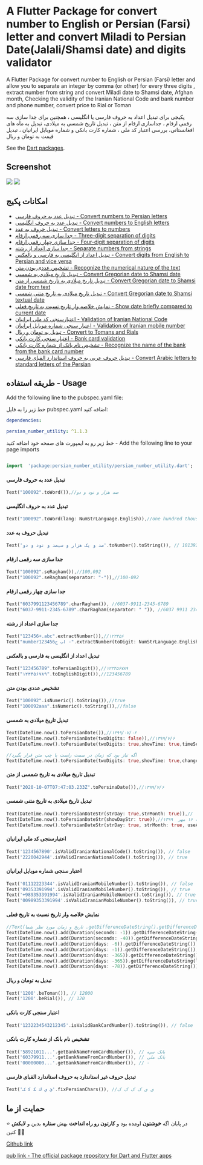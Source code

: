 # A Flutter Package for convert number to English or Persian (Farsi) letter and convert Miladi to Persian Date(Jalali/Shamsi date) and digits validator

A Flutter Package for convert number to English or Persian (Farsi) letter and allow you to separate an integer by comma (or other) for every three digits , extract number from string and convert Miladi date to Shamsi date, Afghan month, Checking the validity of the Iranian National Code and bank number and phone number, convert price to Rial or Toman

پکیجی برای تبدیل اعداد به حروف فارسی یا انگلیسی ، همچنین برای جدا سازی سه رقمی ارقام ، جداسازی ارقام از متن ، تبدیل تاریخ شمسی به میلادی، تبدیل به ماه های افغانستانی، بررسی اعتبار کد ملی ، شماره کارت بانکی و شماره موبایل ایرانیان ، تبدیل قیمت به تومان و ریال

See the [Dart packages](https://pub.dev/packages/persian_number_utility).

## Screenshot

![](1sdsdvdf.jpg) ![](2sdserrs.jpg)

## امکانات پکیج
- [تبدیل عدد به حروف فارسی - Convert numbers to Persian letters](#تبدیل-عدد-به-حروف-فارسی)
- [تبدیل عدد به حروف انگلیسی - Convert numbers to English letters](#تبدیل-عدد-به-حروف-انگلیسی)
- [تبدیل حروف به عدد - Convert letters to numbers](#تبدیل-حروف-به-عدد)
- [جدا سازی سه رقمی ارقام - Three-digit separation of digits](#جدا-سازی-سه-رقمی-ارقام)
- [جدا سازی چهار رقمی ارقام - Four-digit separation of digits](#جدا-سازی-چهار-رقمی-ارقام)
- [جدا سازی اعداد از رشته - Separate numbers from strings](#جدا-سازی-اعداد-از-رشته)
- [تبدیل اعداد از انگلیسی به فارسی و بالعکس - Convert digits from English to Persian and vice versa](#تبدیل-اعداد-از-انگلیسی-به-فارسی-و-بالعکس)
- [تشخیص عددی بودن متن - Recognize the numerical nature of the text](#تشخیص-عددی-بودن-متن)
- [تبدیل تاریخ میلادی به شمسی - Convert Gregorian date to Shamsi date](#تبدیل-تاریخ-میلادی-به-شمسی)
- [تبدیل تاریخ میلادی به تاریخ شمسی از متن - Convert Gregorian date to Shamsi date from text](#تبدیل-تاریخ-میلادی-به-تاریخ-شمسی-از-متن)
- [تبدیل تاریخ میلادی به تاریخ متنی شمسی - Convert Gregorian date to Shamsi textual date](#تبدیل-تاریخ-میلادی-به-تاریخ-متنی-شمسی)
- [نمایش خلاصه وار تاریخ نسبت به تاریخ فعلی - Show date briefly compared to current date](#نمایش-خلاصه-وار-تاریخ-نسبت-به-تاریخ-فعلی)
- [اعتبارسنجی کد ملی ایرانیان - Validation of Iranian National Code](#اعتبارسنجی-کد-ملی-ایرانیان)
- [اعتبار سنجی شماره موبایل ایرانیان - Validation of Iranian mobile number](#اعتبار-سنجی-شماره-موبایل-ایرانیان)
- [تبدیل به تومان و ریال - Convert to Tomans and Rials](#تبدیل-به-تومان-و-ریال)
- [اعتبار سنجی کارت بانکی - Bank card validation](#اعتبار-سنجی-کارت-بانکی)
- [تشخیص نام بانک از شماره کارت بانکی - Recognize the name of the bank from the bank card number](#تشخیص-نام-بانک-از-شماره-کارت-بانکی)
- [تبدیل حروف عربی به حروف استاندارد الفبای فارسی  - Convert Arabic letters to standard letters of the Persian](#تبدیل-حروف-غیر-استاندارد-به-حروف-استاندارد-الفبای-فارسی)



## طریقه استفاده - Usage

Add the following line to the pubspec.yaml file:

خط زیر را به فایل pubspec.yaml اضافه کنید:

```yaml
dependencies:

persian_number_utility: ^1.1.3
```

خط زیر رو به ایمپورت های صفحه خود اضافه کنید - Add the following line to your page imports

```dart

import  'package:persian_number_utility/persian_number_utility.dart';

```


#### تبدیل عدد به حروف فارسی

```dart
Text("100092".toWord()),//صد هزار و نود و دو
```

#### تبدیل عدد به حروف انگلیسی

```dart
Text("100092".toWord(lang: NumStrLanguage.English)),//one hundred thousand ninety two
```


#### تبدیل حروف به عدد

```dart
Text('صد و یک هزار و سیصد و نود و دو'.toNumber().toString()), // 101392
```

#### جدا سازی سه رقمی ارقام

```dart
Text("100092".seRagham()),//100,092
Text("100092".seRagham(separator: "-")),//100-092
```
#### جدا سازی چهار رقمی ارقام

```dart
Text("6037991123456789".charRagham()), //6037-9911-2345-6789
Text("6037-9911-2345-6789".charRagham(separator: " ")), //6037 9911 2345 6789
```

#### جدا سازی اعداد از رشته

```dart
Text("123456+.abc".extractNumber()),//۱۲۳۴۵۶
Text("number123456اب ج -".extractNumber(toDigit: NumStrLanguage.English)),//123456
```

#### تبدیل اعداد از انگلیسی به فارسی و بالعکس

```dart
Text("123456789".toPersianDigit()),//۱۲۳۴۵۶۷۸۹
Text("۱۲۳۴۵۶۷۸۹".toEnglishDigit()),//123456789
```

#### تشخیص عددی بودن متن

```dart
Text("100092".isNumeric().toString()),//true
Text("100092aaa".isNumeric().toString()),//false
```

#### تبدیل تاریخ میلادی به شمسی

```dart
Text(DateTime.now().toPersianDate()),//۱۳۹۹/۰۷/۰۶
Text(DateTime.now().toPersianDate(twoDigits: false)),//۱۳۹۹/۷/۶
Text(DateTime.now().toPersianDate(twoDigits: true,showTime: true,timeSeprator: ' - ')),//۱۳۹۹/۰۷/۰۶ - ۰۷:۳۹

//اگه نیاز بود که زمان در سمت راست یا چپ متن قرار بگیرد
Text(DateTime.now().toPersianDate(twoDigits: true,showTime: true,changeDirectionShowTimw: false)),//۰۷:۳۹ ۱۳۹۹/۰۷/۰۶ 
```

#### تبدیل تاریخ میلادی به تاریخ شمسی از متن

```dart
Text("2020-10-07T07:47:03.233Z".toPersinaDate()),//۱۳۹۹/۷/۶
```

#### تبدیل تاریخ میلادی به تاریخ متنی شمسی

```dart
Text(DateTime.now().toPersianDateStr(strDay: true,strMonth: true)),// شانزده مهر  ۱۳۹۹
Text(DateTime.now().toPersianDateStr(showDayStr: true)),//چهارشنبه ۱۶ مهر  ۱۳۹۹
Text(DateTime.now().toPersianDateStr(strDay: true, strMonth: true, useAfghaniMonthName: true,)),//شانزده حوت ۱۳۹۹
```


#### اعتبارسنجی کد ملی ایرانیان

```dart
Text('1234567890'.isValidIranianNationalCode().toString()), // false
Text('2220042944'.isValidIranianNationalCode().toString()), // true
```

#### اعتبار سنجی شماره موبایل ایرانیان

```dart
Text('01112223344'.isValidIranianMobileNumber().toString()), // false
Text('09353391994'.isValidIranianMobileNumber().toString()), // true
Text('+989353391994'.isValidIranianMobileNumber().toString()), // true
Text('00989353391994'.isValidIranianMobileNumber().toString()), // true
```

#### نمایش خلاصه وار تاریخ نسبت به تاریخ فعلی

```dart
//Text(تاریخ و زمان مورد نظر شما .getDifferenceDateString().getDifferenceDateString())
Text(DateTime.now().add(Duration(seconds: -1)).getDifferenceDateString()),//لحظاتی پیش
Text(DateTime.now().add(Duration(seconds: -40)).getDifferenceDateString(aFewSecondsAgoText: "همین الان")),//همین الان
Text(DateTime.now().add(Duration(days: -6)).getDifferenceDateString()),//چند روز پیش
Text(DateTime.now().add(Duration(days: -1)).getDifferenceDateString()),//دیروز
Text(DateTime.now().add(Duration(days: -365)).getDifferenceDateString()),//سال پیش
Text(DateTime.now().add(Duration(days: -365)).getDifferenceDateString(lastYearText: "پارسال")),//پارسال
Text(DateTime.now().add(Duration(days: -78)).getDifferenceDateString())//چند ماه پیش
```

#### تبدیل به تومان و ریال

```dart
Text('1200'.beToman()), // 12000
Text('1200'.beRial()), // 120
```

#### اعتبار سنجی کارت بانکی

```dart
Text('1232234543212345'.isValidBankCardNumber().toString()), // false
```

#### تشخیص نام بانک از شماره کارت بانکی

```dart
Text('58921011...'.getBankNameFromCardNumber()), // بانک سپه
Text('60379911...'.getBankNameFromCardNumber()), // بانک ملی
Text('00000000...'.getBankNameFromCardNumber()), // -
```

#### تبدیل حروف غیر استاندارد به حروف استاندارد الفبای فارسی

```dart
Text('ئ ي ك ﮑ ﮐ ﮏ'.fixPersianChars()), //ی ی ک ک ک ک

```



## حمایت از ما

⭐️ در پایان اگه **خوشتون** اومده بود و **کارتون رو راه انداخت** بهش **ستاره** بدین و **لایکش** کنین 🙏🙏

[Github link](https://github.com/mehdi-nemati/persian_number_utility)

[pub link - The official package repository for Dart and Flutter apps](https://pub.dev/packages/persian_number_utility) 
